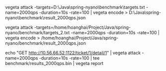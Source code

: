 vegeta attack -targets=D:\Java\spring-nyano\benchmark\targets.txt -name=2000qps -duration=10s -rate=100 | vegeta encode >  D:\Java\spring-nyano\benchmark\result_2000qps.json


vegeta attack -targets=/home/hoanghai/Project/Java/spring-nyano/benchmark/targets_2.txt -name=2000qps -duration=10s -rate=100 | vegeta encode >  /home/hoanghai/Project/Java/spring-nyano/benchmark/result_2000qps.json

echo "GET http://10.56.66.52:1122/ticket/1/detail/1" | vegeta attack -name=2000qps -duration=10s -rate=100 | tee benchmark/results_2000qps.bin | vegeta report
